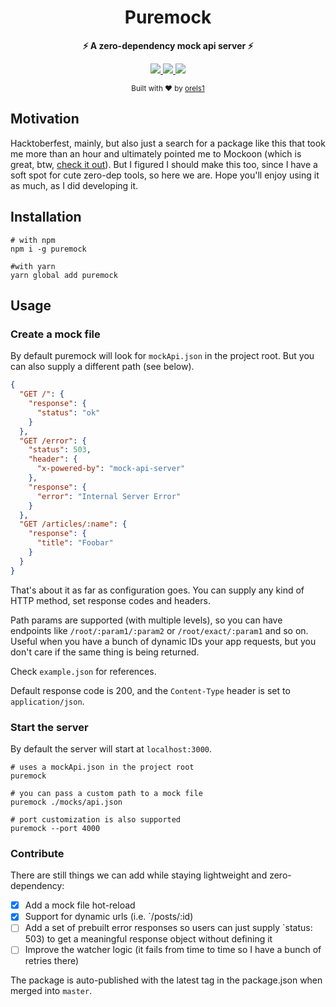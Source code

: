 <h1 align="center">Puremock</h1>
<p align="center">
  <strong>⚡️ A zero-dependency mock api server ⚡️</strong><br />
</p>

<p align="center">
  <a href="https://www.npmjs.com/package/puremock">
    <img src="https://img.shields.io/npm/v/puremock.svg?style=flat-square" />
  </a>
  <a href="https://www.npmjs.com/package/puremock">
    <img src="https://img.shields.io/npm/dm/puremock.svg?style=flat-square" />
  </a>
  <img src="https://img.shields.io/badge/zero-dependencies-blue.svg?style=flat-square" />
</p>

<p align="center">
  <sub>Built with ❤︎ by
  <a href="https://twitter.com/orels1_">orels1</a>
  </sub>
</p>

## Motivation

Hacktoberfest, mainly, but also just a search for a package like this that took me more than an hour and ultimately pointed me to Mockoon (which is great, btw, [check it out](https://mockoon.com/)). But I figured I should make this too, since I have a soft spot for cute zero-dep tools, so here we are. Hope you'll enjoy using it as much, as I did developing it.

## Installation

```shell
# with npm
npm i -g puremock

#with yarn
yarn global add puremock
```

## Usage

### Create a mock file

By default puremock will look for `mockApi.json` in the project root. But you can also supply a different path (see below).

```json
{
  "GET /": {
    "response": {
      "status": "ok"
    }
  },
  "GET /error": {
    "status": 503,
    "header": {
      "x-powered-by": "mock-api-server"
    },
    "response": {
      "error": "Internal Server Error"
    }
  },
  "GET /articles/:name": {
    "response": {
      "title": "Foobar"
    }
  }
}
```

That's about it as far as configuration goes. You can supply any kind of HTTP method, set response codes and headers.

Path params are supported (with multiple levels), so you can have endpoints like `/root/:param1/:param2` or `/root/exact/:param1` and so on. Useful when you have a bunch of dynamic IDs your app requests, but you don't care if the same thing is being returned.

Check `example.json` for references.

Default response code is 200, and the `Content-Type` header is set to `application/json`.

### Start the server

By default the server will start at `localhost:3000`.

```shell
# uses a mockApi.json in the project root
puremock

# you can pass a custom path to a mock file
puremock ./mocks/api.json

# port customization is also supported
puremock --port 4000
```

### Contribute

There are still things we can add while staying lightweight and zero-dependency:

- [x] Add a mock file hot-reload
- [x] Support for dynamic urls (i.e. `/posts/:id)
- [ ] Add a set of prebuilt error responses so users can just supply `status: 503) to get a meaningful response object without defining it
- [ ] Improve the watcher logic (it fails from time to time so I have a bunch of retries there)

The package is auto-published with the latest tag in the package.json when merged into `master`.
